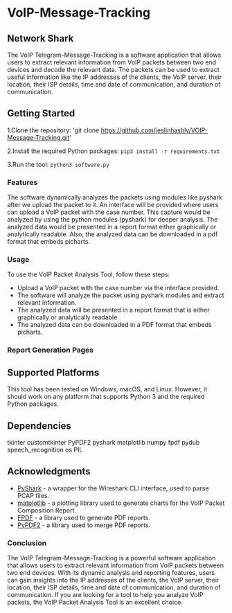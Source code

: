 # VoIP-Message-Tracking

## Network Shark

The VoIP Telegram-Message-Tracking is a software application that allows users to extract relevant information from VoIP packets between two end devices and decode the relevant data. The packets can be used to extract useful information like the IP addresses of the clients, the VoIP server, their location, their ISP details, time and date of communication, and duration of communication.

## Getting Started

1.Clone the repository: 'git clone https://github.com/jeslinhashly/VOIP-Message-Tracking.git'

2.Install the required Python packages: `pip3 install -r requirements.txt`

3.Run the tool: `python3 software.py`

### Features

The software dynamically analyzes the packets using modules like pyshark after we upload the packet to it. An interface will be provided where users can upload a VoIP packet with the case number. This capture would be analyzed by using the python modules (pyshark) for deeper analysis. The analyzed data would be presented in a report format either graphically or analytically readable. Also, the analyzed data can be downloaded in a pdf format that embeds picharts.

### Usage

To use the VoIP Packet Analysis Tool, follow these steps:

- Upload a VoIP packet with the case number via the interface provided.
- The software will analyze the packet using pyshark modules and extract relevant information.
- The analyzed data will be presented in a report format that is either graphically or analytically readable.
- The analyzed data can be downloaded in a PDF format that embeds picharts.

### Report Generation Pages





## Supported Platforms

This tool has been tested on Windows, macOS, and Linux. However, it should work on any platform that supports Python 3 and the required Python packages.

## Dependencies

tkinter
customtkinter
PyPDF2
pyshark
matplotlib
numpy
fpdf
pydub
speech_recognition
os
PIL

## Acknowledgments

- [PyShark](https://github.com/KimiNewt/pyshark) - a wrapper for the Wireshark CLI interface, used to parse PCAP files.
- [matplotlib](https://github.com/matplotlib/matplotlib) - a plotting library used to generate charts for the VoIP Packet Composition Report.
- [FPDF](https://pyfpdf.readthedocs.io/en/latest/) - a library used to generate PDF reports.
- [PyPDF2](https://pythonhosted.org/PyPDF2/) - a library used to merge PDF reports.


### Conclusion
The VoIP Telegram-Message-Tracking is a powerful software application that allows users to extract relevant information from VoIP packets between two end devices. With its dynamic analysis and reporting features, users can gain insights into the IP addresses of the clients, the VoIP server, their location, their ISP details, time and date of communication, and duration of communication. If you are looking for a tool to help you analyze VoIP packets, the VoIP Packet Analysis Tool is an excellent choice.
